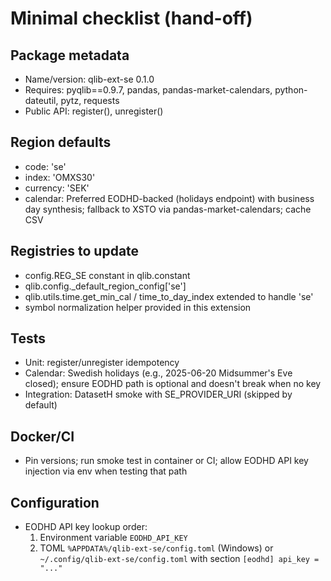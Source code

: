# Minimal checklist (hand-off)

## Package metadata

- Name/version: qlib-ext-se 0.1.0
- Requires: pyqlib==0.9.7, pandas, pandas-market-calendars, python-dateutil, pytz, requests
- Public API: register(), unregister()

## Region defaults

- code: 'se'
- index: 'OMXS30'
- currency: 'SEK'
- calendar: Preferred EODHD-backed (holidays endpoint) with business day synthesis; fallback to XSTO via pandas-market-calendars; cache CSV

## Registries to update

- config.REG_SE constant in qlib.constant
- qlib.config.\_default_region_config['se']
- qlib.utils.time.get_min_cal / time_to_day_index extended to handle 'se'
- symbol normalization helper provided in this extension

## Tests

- Unit: register/unregister idempotency
- Calendar: Swedish holidays (e.g., 2025-06-20 Midsummer's Eve closed); ensure EODHD path is optional and doesn't break when no key
- Integration: DatasetH smoke with SE_PROVIDER_URI (skipped by default)

## Docker/CI

- Pin versions; run smoke test in container or CI; allow EODHD API key injection via env when testing that path

## Configuration

- EODHD API key lookup order:
  1.  Environment variable `EODHD_API_KEY`
  2.  TOML `%APPDATA%/qlib-ext-se/config.toml` (Windows) or `~/.config/qlib-ext-se/config.toml` with section `[eodhd] api_key = "..."`
